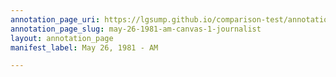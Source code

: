 ```yaml
---
annotation_page_uri: https://lgsump.github.io/comparison-test/annotations/may-26-1981-am-canvas-1-journalist.json
annotation_page_slug: may-26-1981-am-canvas-1-journalist
layout: annotation_page
manifest_label: May 26, 1981 - AM

---
```

